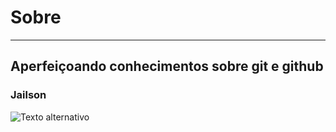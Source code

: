 <h1>Sobre</h1>
<hr>
<h2>Aperfeiçoando conhecimentos sobre git e github</h2>
<h3>Jailson</h3><img src="[URL_da_imagem](https://github.com/JailsonTech/Projeto_Alura1/blob/main/img/jailson.png?raw=true)" alt="Texto alternativo" />
